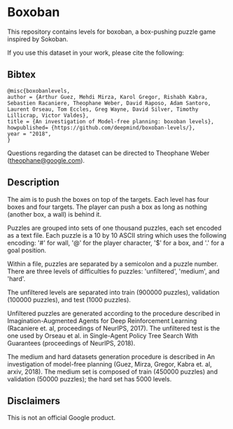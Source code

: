 # Boxoban

This repository contains levels for boxoban, a box-pushing puzzle game inspired by Sokoban.

If you use this dataset in your work, please cite the following:

## Bibtex

```
@misc{boxobanlevels,
author = {Arthur Guez, Mehdi Mirza, Karol Gregor, Rishabh Kabra, Sebastien Racaniere, Theophane Weber, David Raposo, Adam Santoro, Laurent Orseau, Tom Eccles, Greg Wayne, David Silver, Timothy Lillicrap, Victor Valdes},
title = {An investigation of Model-free planning: boxoban levels},
howpublished= {https://github.com/deepmind/boxoban-levels/},
year = "2018",
}
```

Questions regarding the dataset can be directed to Theophane Weber (theophane@google.com).

## Description

The aim is to push the boxes on top of the targets. Each level has four boxes and four targets. The player can push a box as long as nothing (another box, a wall) is behind it.

Puzzles are grouped into sets of one thousand puzzles, each set encoded as a text file.  Each puzzle is a 10 by 10 ASCII string which uses the following encoding: '\#' for wall, '@' for the player character, '$' for a box, and '.' for a goal position. 

Within a file, puzzles are separated by a semicolon and a puzzle number. There are three levels of difficulties fo puzzles: 'unfiltered', 'medium', and 'hard'.

The unfiltered levels are separated into train (900000 puzzles), validation (100000 puzzles), and test (1000 puzzles). 

Unfiltered puzzles are generated according to the procedure described in Imagination-Augmented Agents for Deep Reinforcement Learning (Racaniere et. al, proceedings of NeurIPS, 2017). The unfiltered test is the one used by Orseau et al. in Single-Agent Policy Tree Search With Guarantees (proceedings of NeurIPS, 2018). 

The medium and hard datasets generation procedure is described in An investigation of model-free planning (Guez, Mirza, Gregor, Kabra et. al, arxiv, 2018). The medium set is composed of train (450000 puzzles) and validation (50000 puzzles); the hard set has 5000 levels.



## Disclaimers

This is not an official Google product.